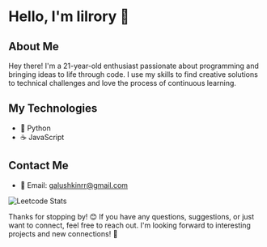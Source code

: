# Hello, I'm lilrory 👋

## About Me
Hey there! I'm a 21-year-old enthusiast passionate about programming and bringing ideas to life through code. I use my skills to find creative solutions to technical challenges and love the process of continuous learning.

## My Technologies
- 🐍 Python
- ☕ JavaScript

## Contact Me
- 📧 Email: galushkinrr@gmail.com

![Leetcode Stats](https://leetcard.jacoblin.cool/lilrory)

Thanks for stopping by! 😊 If you have any questions, suggestions, or just want to connect, feel free to reach out. I'm looking forward to interesting projects and new connections! 🚀
